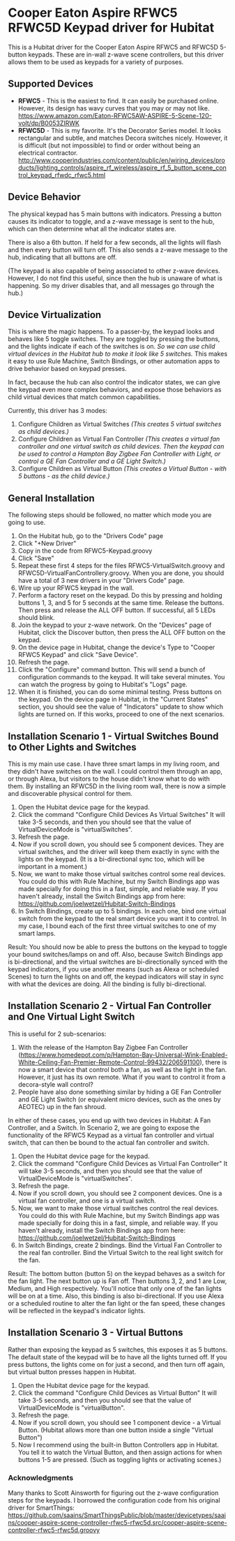 # Cooper Eaton Aspire RFWC5 RFWC5D Keypad driver for Hubitat

This is a Hubitat driver for the Cooper Eaton Aspire RFWC5 and RFWC5D 5-button keypads.  These are in-wall z-wave scene controllers, but this driver allows them to be used as keypads for a variety of purposes.

## Supported Devices
- **RFWC5** - This is the easiest to find.  It can easily be purchased online.  However, its design has wavy curves that you may or may not like.  https://www.amazon.com/Eaton-RFWC5AW-ASPIRE-5-Scene-120-volt/dp/B0053ZIRWK
- **RFWC5D** - This is my favorite.  It's the Decorator Series model.  It looks rectangular and subtle, and matches Decora switches nicely.  However, it is difficult (but not impossible) to find or order without being an electrical contractor. http://www.cooperindustries.com/content/public/en/wiring_devices/products/lighting_controls/aspire_rf_wireless/aspire_rf_5_button_scene_control_keypad_rfwdc_rfwc5.html

## Device Behavior
The physical keypad has 5 main buttons with indicators.  Pressing a button causes its indicator to toggle, and a z-wave message is sent to the hub, which can then determine what all the indicator states are.

There is also a 6th button.  If held for a few seconds, all the lights will flash and then every button will turn off.  This also sends a z-wave message to the hub, indicating that all buttons are off.

(The keypad is also capable of being associated to other z-wave devices.  However, I do not find this useful, since then the hub is unaware of what is happening.  So my driver disables that, and all messages go through the hub.)

## Device Virtualization
This is where the magic happens.  To a passer-by, the keypad looks and behaves like 5 toggle switches.  They are toggled by pressing the buttons, and the lights indicate if each of the switches is on.  *So we can use child virtual devices in the Hubitat hub to make it look like 5 switches.*  This makes it easy to use Rule Machine, Switch Bindings, or other automation apps to drive behavior based on keypad presses.

In fact, because the hub can also control the indicator states, we can give the keypad even more complex behaviors, and expose those behaviors as child virtual devices that match common capabilities.

Currently, this driver has 3 modes:
1. Configure Children as Virtual Switches *(This creates 5 virtual switches as child devices.)*
2. Configure Children as Virtual Fan Controller *(This creates a virtual fan controller and one virtual switch as child devices.  Then the keypad can be used to control a Hampton Bay Zigbee Fan Controller with Light, or control a GE Fan Controller and a GE Light Switch.)*
3. Configure Children as Virtual Button *(This creates a Virtual Button - with 5 buttons - as the child device.)*

## General Installation
The following steps should be followed, no matter which mode you are going to use.
1. On the Hubitat hub, go to the "Drivers Code" page
2. Click "+New Driver"
3. Copy in the code from RFWC5-Keypad.groovy
4. Click "Save"
5. Repeat these first 4 steps for the files RFWC5-VirtualSwitch.groovy and RFWC5D-VirtualFanControllery.groovy.  When you are done, you should have a total of 3 new drivers in your "Drivers Code" page.
6. Wire up your RFWC5 keypad in the wall.
7. Perform a factory reset on the keypad.  Do this by pressing and holding buttons 1, 3, and 5 for 5 seconds at the same time.  Release the buttons.  Then press and release the ALL OFF button.  If successful, all 5 LEDs should blink.
8. Join the keypad to your z-wave network.  On the "Devices" page of Hubitat, click the Discover button, then press the ALL OFF button on the keypad.
9. On the device page in Hubitat, change the device's Type to "Cooper RFWC5 Keypad" and click "Save Device".
10. Refresh the page.
11. Click the "Configure" command button.  This will send a bunch of configuration commands to the keypad.  It will take several minutes.  You can watch the progress by going to Hubitat's "Logs" page.
12. When it is finished, you can do some minimal testing.  Press buttons on the keypad.  On the device page in Hubitat, in the "Current States" section, you should see the value of "Indicators" update to show which lights are turned on.  If this works, proceed to one of the next scenarios.

## Installation Scenario 1 - Virtual Switches Bound to Other Lights and Switches
This is my main use case.  I have three smart lamps in my living room, and they didn't have switches on the wall.  I could control them through an app, or through Alexa, but visitors to the house didn't know what to do with them.  By installing an RFWC5D in the living room wall, there is now a simple and discoverable physical control for them.

1. Open the Hubitat device page for the keypad.
2. Click the command "Configure Child Devices As Virtual Switches"  It will take 3-5 seconds, and then you should see that the value of VirtualDeviceMode is "virtualSwitches".
3. Refresh the page.
4. Now if you scroll down, you should see 5 component devices.  They are virtual switches, and the driver will keep them exactly in sync with the lights on the keypad.  (It is a bi-directional sync too, which will be important in a moment.)
5. Now, we want to make those virtual switches control some real devices.  You could do this with Rule Machine, but my Switch Bindings app was made specially for doing this in a fast, simple, and reliable way.  If you haven't already, install the Switch Bindings app from here:  https://github.com/joelwetzel/Hubitat-Switch-Bindings
6. In Switch Bindings, create up to 5 bindings.  In each one, bind one virtual switch from the keypad to the real smart device you want it to control.  In my case, I bound each of the first three virtual switches to one of my smart lamps.

Result:  You should now be able to press the buttons on the keypad to toggle your bound switches/lamps on and off.  Also, because Switch Bindings app is bi-directional, and the virtual switches are bi-directionally synced with the keypad indicators, if you use another means (such as Alexa or scheduled Scenes) to turn the lights on and off, the keypad indicators will stay in sync with what the devices are doing.  All the binding is fully bi-directional.

## Installation Scenario 2 - Virtual Fan Controller and One Virtual Light Switch
This is useful for 2 sub-scenarios:

1. With the release of the Hampton Bay Zigbee Fan Controller (https://www.homedepot.com/p/Hampton-Bay-Universal-Wink-Enabled-White-Ceiling-Fan-Premier-Remote-Control-99432/206591100), there is now a smart device that control both a fan, as well as the light in the fan.  However, it just has its own remote.  What if you want to control it from a decora-style wall control?
2. People have also done something similar by hiding a GE Fan Controller and GE Light Switch (or equivalent micro devices, such as the ones by AEOTEC) up in the fan shroud.

In either of these cases, you end up with two devices in Hubitat:  A Fan Controller, and a Switch.  In Scenario 2, we are going to expose the functionality of the RFWC5 Keypad as a virtual fan controller and virtual switch, that can then be bound to the actual fan controller and switch.

1. Open the Hubitat device page for the keypad.
2. Click the command "Configure Child Devices as Virtual Fan Controller"  It will take 3-5 seconds, and then you should see that the value of VirtualDeviceMode is "virtualSwitches".
3. Refresh the page.
4. Now if you scroll down, you should see 2 component devices.  One is a virtual fan controller, and one is a virtual switch.
5. Now, we want to make those virtual switches control the real devices.  You could do this with Rule Machine, but my Switch Bindings app was made specially for doing this in a fast, simple, and reliable way.  If you haven't already, install the Switch Bindings app from here:  https://github.com/joelwetzel/Hubitat-Switch-Bindings
6. In Switch Bindings, create 2 bindings.  Bind the Virtual Fan Controller to the real fan controller.  Bind the Virtual Switch to the real light switch for the fan.

Result:  The bottom button (button 5) on the keypad behaves as a switch for the fan light.  The next button up is Fan off.  Then buttons 3, 2, and 1 are Low, Medium, and High respectively.  You'll notice that only one of the fan lights will be on at a time.  Also, this binding is also bi-directional.  If you use Alexa or a scheduled routine to alter the fan light or the fan speed, these changes will be reflected in the keypad's indicator lights.

## Installation Scenario 3 - Virtual Buttons
Rather than exposing the keypad as 5 switches, this exposes it as 5 buttons.  The default state of the keypad will be to have all the lights turned off.  If you press buttons, the lights come on for just a second, and then turn off again, but virtual button presses happen in Hubitat.

1. Open the Hubitat device page for the keypad.
2. Click the command "Configure Child Devices as Virtual Button"  It will take 3-5 seconds, and then you should see that the value of VirtualDeviceMode is "virtualButton".
3. Refresh the page.
4. Now if you scroll down, you should see 1 component device - a Virtual Button.  (Hubitat allows more than one button inside a single "Virtual Button")
5. Now I recommend using the built-in Button Controllers app in Hubitat.  You tell it to watch the Virtual Button, and then assign actions for when buttons 1-5 are pressed.  (Such as toggling lights or activating scenes.)

### Acknowledgments
Many thanks to Scott Ainsworth for figuring out the z-wave configuration steps for the keypads.  I borrowed the configuration code from his original driver for SmartThings:  https://github.com/saains/SmartThingsPublic/blob/master/devicetypes/saains/cooper-aspire-scene-controller-rfwc5-rfwc5d.src/cooper-aspire-scene-controller-rfwc5-rfwc5d.groovy
